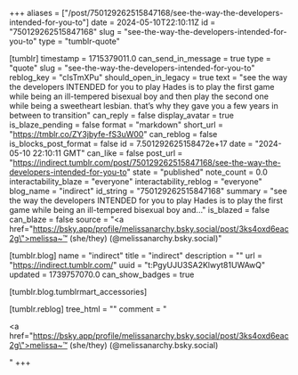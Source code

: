 +++
aliases = ["/post/750129262515847168/see-the-way-the-developers-intended-for-you-to"]
date = 2024-05-10T22:10:11Z
id = "750129262515847168"
slug = "see-the-way-the-developers-intended-for-you-to"
type = "tumblr-quote"

[tumblr]
timestamp = 1715379011.0
can_send_in_message = true
type = "quote"
slug = "see-the-way-the-developers-intended-for-you-to"
reblog_key = "cIsTmXPu"
should_open_in_legacy = true
text = "see the way the developers INTENDED for you to play Hades is to play the first game while being an ill-tempered bisexual boy and then play the second one while being a sweetheart lesbian. that&rsquo;s why they gave you a few years in between to transition"
can_reply = false
display_avatar = true
is_blaze_pending = false
format = "markdown"
short_url = "https://tmblr.co/ZY3jbyfe-fS3uW00"
can_reblog = false
is_blocks_post_format = false
id = 7.501292625158472e+17
date = "2024-05-10 22:10:11 GMT"
can_like = false
post_url = "https://indirect.tumblr.com/post/750129262515847168/see-the-way-the-developers-intended-for-you-to"
state = "published"
note_count = 0.0
interactability_blaze = "everyone"
interactability_reblog = "everyone"
blog_name = "indirect"
id_string = "750129262515847168"
summary = "see the way the developers INTENDED for you to play Hades is to play the first game while being an ill-tempered bisexual boy and..."
is_blazed = false
can_blaze = false
source = "<a href=\"https://bsky.app/profile/melissanarchy.bsky.social/post/3ks4oxd6eac2g\">melissa~™ (she/they) (@melissanarchy.bsky.social)</a>"

[tumblr.blog]
name = "indirect"
title = "indirect"
description = ""
url = "https://indirect.tumblr.com/"
uuid = "t:PgyUJU3SA2Klwyt81UWAwQ"
updated = 1739757070.0
can_show_badges = true

[tumblr.blog.tumblrmart_accessories]

[tumblr.reblog]
tree_html = ""
comment = "<p><a href=\"https://bsky.app/profile/melissanarchy.bsky.social/post/3ks4oxd6eac2g\">melissa~™ (she/they) (@melissanarchy.bsky.social)</a></p>"
+++
